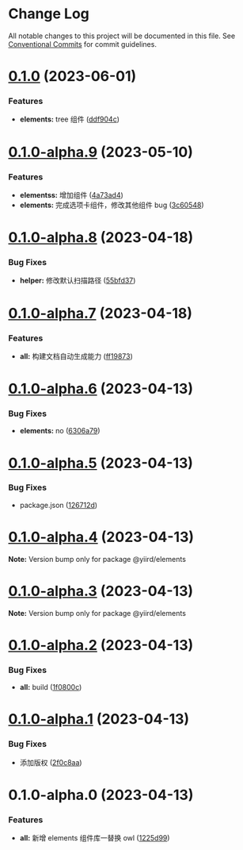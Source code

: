 # Change Log

All notable changes to this project will be documented in this file.
See [Conventional Commits](https://conventionalcommits.org) for commit guidelines.

# [0.1.0](https://github.com/yiird/yiird-mono/compare/@yiird/elements@0.1.0-alpha.9...@yiird/elements@0.1.0) (2023-06-01)

### Features

-   **elements:** tree 组件 ([ddf904c](https://github.com/yiird/yiird-mono/commit/ddf904c0174943e33186dc6bce13506def027ed1))

# [0.1.0-alpha.9](https://github.com/yiird/yiird-mono/compare/@yiird/elements@0.1.0-alpha.8...@yiird/elements@0.1.0-alpha.9) (2023-05-10)

### Features

-   **elementss:** 增加组件 ([4a73ad4](https://github.com/yiird/yiird-mono/commit/4a73ad408d1976ef1bf9298380a4ccc92c2003ba))
-   **elements:** 完成选项卡组件，修改其他组件 bug ([3c60548](https://github.com/yiird/yiird-mono/commit/3c60548ef86a6ec3fe0c6942c63dc8f83cc24a04))

# [0.1.0-alpha.8](https://github.com/yiird/yiird-mono/compare/@yiird/elements@0.1.0-alpha.7...@yiird/elements@0.1.0-alpha.8) (2023-04-18)

### Bug Fixes

-   **helper:** 修改默认扫描路径 ([55bfd37](https://github.com/yiird/yiird-mono/commit/55bfd37d1b31b92e79b9c1cf0883eb45909ba2f4))

# [0.1.0-alpha.7](https://github.com/yiird/yiird-mono/compare/@yiird/elements@0.1.0-alpha.6...@yiird/elements@0.1.0-alpha.7) (2023-04-18)

### Features

-   **all:** 构建文档自动生成能力 ([ff19873](https://github.com/yiird/yiird-mono/commit/ff19873ace28e6568be3708615a091e713b6f371))

# [0.1.0-alpha.6](https://github.com/yiird/yiird-mono/compare/@yiird/elements@0.1.0-alpha.5...@yiird/elements@0.1.0-alpha.6) (2023-04-13)

### Bug Fixes

-   **elements:** no ([6306a79](https://github.com/yiird/yiird-mono/commit/6306a794d9b73b86c75ae038dc9e3c2d2068493a))

# [0.1.0-alpha.5](https://github.com/yiird/yiird-mono/compare/@yiird/elements@0.1.0-alpha.4...@yiird/elements@0.1.0-alpha.5) (2023-04-13)

### Bug Fixes

-   package.json ([126712d](https://github.com/yiird/yiird-mono/commit/126712d0925114d8433f8b522386b188729ab150))

# [0.1.0-alpha.4](https://github.com/yiird/yiird-mono/compare/@yiird/elements@0.1.0-alpha.3...@yiird/elements@0.1.0-alpha.4) (2023-04-13)

**Note:** Version bump only for package @yiird/elements

# [0.1.0-alpha.3](https://github.com/yiird/yiird-mono/compare/@yiird/elements@0.1.0-alpha.2...@yiird/elements@0.1.0-alpha.3) (2023-04-13)

**Note:** Version bump only for package @yiird/elements

# [0.1.0-alpha.2](https://github.com/yiird/yiird-mono/compare/@yiird/elements@0.1.0-alpha.1...@yiird/elements@0.1.0-alpha.2) (2023-04-13)

### Bug Fixes

-   **all:** build ([1f0800c](https://github.com/yiird/yiird-mono/commit/1f0800c6a5a4a3e1e4f14b6e0c3cd2d73716b2d9))

# [0.1.0-alpha.1](https://github.com/yiird/yiird-mono/compare/@yiird/elements@0.1.0-alpha.0...@yiird/elements@0.1.0-alpha.1) (2023-04-13)

### Bug Fixes

-   添加版权 ([2f0c8aa](https://github.com/yiird/yiird-mono/commit/2f0c8aa913321247dc2e83905a0a29a179edbb2e))

# 0.1.0-alpha.0 (2023-04-13)

### Features

-   **all:** 新增 elements 组件库一替换 owl ([1225d99](https://github.com/yiird/yiird-mono/commit/1225d992a88e3918ebdb9f17436ca244b737712c))
